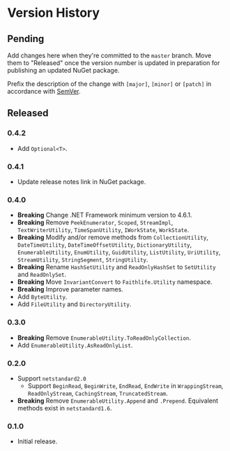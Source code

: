 # Version History

## Pending

Add changes here when they're committed to the `master` branch. Move them to "Released" once the version number
is updated in preparation for publishing an updated NuGet package.

Prefix the description of the change with `[major]`, `[minor]` or `[patch]` in accordance with [SemVer](http://semver.org).

## Released

### 0.4.2

* Add `Optional<T>`.

### 0.4.1

* Update release notes link in NuGet package.

### 0.4.0

* **Breaking** Change .NET Framework minimum version to 4.6.1.
* **Breaking** Remove `PeekEnumerator`, `Scoped`, `StreamImpl`, `TextWriterUtility`, `TimeSpanUtility`, `IWorkState`, `WorkState`.
* **Breaking** Modify and/or remove methods from `CollectionUtility`, `DateTimeUtility`, `DateTimeOffsetUtility`, `DictionaryUtility`, `EnumerableUtility`, `EnumUtility`, `GuidUtility`, `ListUtility`, `UriUtility`, `StreamUtility`, `StringSegment`, `StringUtility`.
* **Breaking** Rename `HashSetUtility` and `ReadOnlyHashSet` to `SetUtility` and `ReadOnlySet`.
* **Breaking** Move `InvariantConvert` to `Faithlife.Utility` namespace.
* **Breaking** Improve parameter names.
* Add `ByteUtility`.
* Add `FileUtility` and `DirectoryUtility`.

### 0.3.0

* **Breaking** Remove `EnumerableUtility.ToReadOnlyCollection`.
* Add `EnumerableUtility.AsReadOnlyList`.

### 0.2.0

* Support `netstandard2.0`
  * Support `BeginRead`, `BeginWrite`, `EndRead`, `EndWrite` in `WrappingStream`, `ReadOnlyStream`, `CachingStream`, `TruncatedStream`.
* **Breaking** Remove `EnumerableUtility.Append` and `.Prepend`. Equivalent methods exist in `netstandard1.6`.

### 0.1.0

* Initial release.
